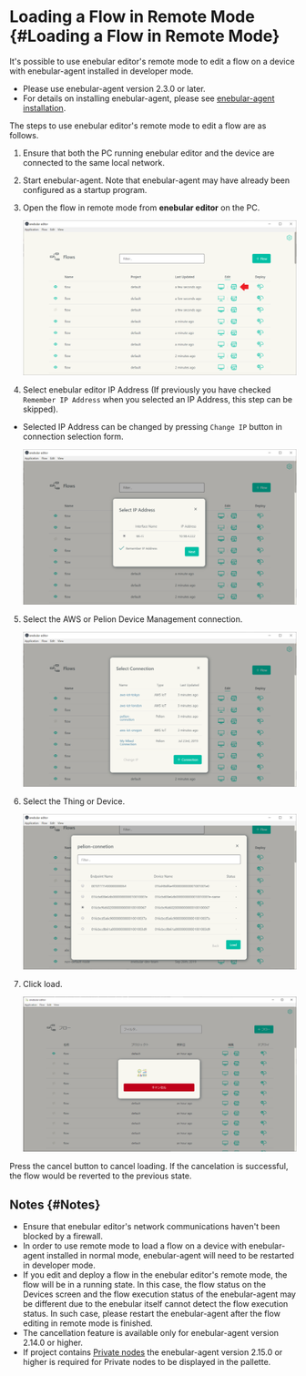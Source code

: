 # Loading a Flow in Remote Mode {#Loading a Flow in Remote Mode}

It's possible to use enebular editor's remote mode to edit a flow on a device with enebular-agent installed in developer mode.

- Please use enebular-agent version 2.3.0 or later.
- For details on installing enebular-agent, please see [enebular-agent installation](../EnebularAgent/Installation.md).

The steps to use enebular editor's remote mode to edit a flow are as follows.

1. Ensure that both the PC running enebular editor and the device are connected to the same local network.
2. Start enebular-agent. Note that enebular-agent may have already been configured as a startup program.

3. Open the flow in remote mode from **enebular editor** on the PC.

    ![remote mode](../../img/EnebularEditor/remote-mode-overview.png)

4. Select enebular editor IP Address (If previously you have checked `Remember IP Address` when you selected an IP Address, this step can be skipped).

- Selected IP Address can be changed by pressing `Change IP` button in connection selection form.

    ![select IP](../../img/EnebularEditor/remote-mode-select-ip.png)

5. Select the AWS or Pelion Device Management connection.

    ![select connection](../../img/EnebularEditor/remote-mode-select-connection.png)

6. Select the Thing or Device.

    ![select device](../../img/EnebularEditor/remote-mode-select-thing.png)

7. Click load.

    ![loading](../../img/EnebularEditor/remote-mode-loading.png)

Press the cancel button to cancel loading. If the cancelation is successful, the flow would be reverted to the previous state.

## Notes {#Notes}

- Ensure that enebular editor's network communications haven't been blocked by a firewall.
- In order to use remote mode to load a flow on a device with enebular-agent installed in normal mode, enebular-agent will need to be restarted in developer mode.
- If you edit and deploy a flow in the enebular editor's remote mode, the flow will be in a running state. In this case, the flow status on the Devices screen and the flow execution status of the enebular-agent may be different due to the enebular itself cannot detect the flow execution status. In such case, please restart the enebular-agent after the flow editing in remote mode is finished.
- The cancellation feature is available only for enebular-agent version 2.14.0 or higher.
- If project contains [Private nodes](../PrivateNodes/index.md) the enebular-agent version 2.15.0 or higher is required for Private nodes to be displayed in the pallette.
